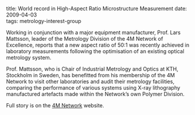 title: World record in High-Aspect Ratio Microstructure Measurement
date: 2009-04-03  
tags: metrology-interest-group

Working in conjunction with a major equipment manufacturer, Prof. Lars Mattsson, leader of the Metrology Division of the 4M Network of Excellence, reports that a new aspect ratio of 50:1 was recently achieved in laboratory measurements following the optimisation of an existing optical metrology system.
<!--break-->
Prof. Mattsson, who is Chair of Industrial Metrology and Optics at KTH, Stockholm in Sweden, has benefitted from his membership of the 4M Network to visit other laboratories and audit their metrology facilities, comparing the performance of various systems using X-ray lithography manufactured artefacts made within the Network’s own Polymer Division.

Full story is on the [4M Network](http://www.4m-net.org/node/2565) website.